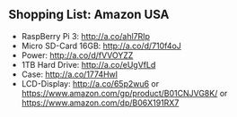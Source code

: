 ## Shopping List: Amazon USA

* RaspBerry Pi 3: http://a.co/ahl7RIp
* Micro SD-Card 16GB: http://a.co/d/710f4oJ
* Power: http://a.co/d/fVVOYZZ
* 1TB Hard Drive: http://a.co/eUgVfLd
* Case: http://a.co/1774Hwl
* LCD-Display: http://a.co/65p2wu6 or https://www.amazon.com/gp/product/B01CNJVG8K/ or https://www.amazon.com/dp/B06X191RX7